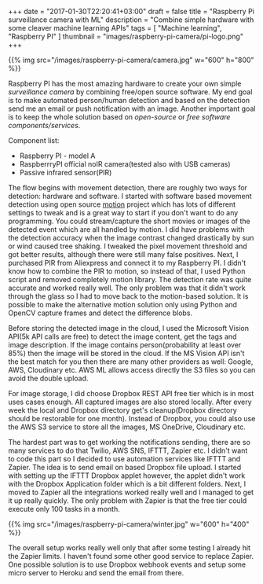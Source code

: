 +++
date = "2017-01-30T22:20:41+03:00"
draft = false
title = "Raspberry Pi surveillance camera with ML"
description = "Combine simple hardware with some cleaver machine learning APIs"
tags = [ "Machine learning", "Raspberry PI" ]
thumbnail = "images/raspberry-pi-camera/pi-logo.png"
+++

{{% img src="/images/raspberry-pi-camera/camera.jpg" w="600" h="800" %}}

Raspberry PI has the most amazing hardware to create your own simple *surveillance camera* by combining free/open source software. My end goal is to make automated person/human detection and based on the detection send me an email or push notification with an image. Another important goal is to keep the whole solution based on *open-source* or *free software components/services*.

Component list:

  - Raspberry PI - model A
  - RaspberrryPI official noIR camera(tested also with USB cameras)
  - Passive infrared sensor(PIR)

The flow begins with movement detection, there are roughly two ways for detection: hardware and software. I started with software based movement detection using open source [motion](https://github.com/Motion-Project/motion) project which has lots of different settings to tweak and is a great way to start if you don't want to do any programming. You could stream/capture the short movies or images of the detected event which are all handled by motion. I did have problems with the detection accuracy when the image contrast changed drastically by sun or wind caused tree shaking. I tweaked the pixel movement threshold and got better results, although there were still many false positives.
Next, I purchased PIR from Aliexpress and connect it to my Raspberry PI. I didn't know how to combine the PIR to motion, so instead of that, I used Python script and removed completely motion library. The detection rate was quite accurate and worked really well. The only problem was that it didn't work through the glass so I had to move back to the motion-based solution. It is possible to make the alternative motion solution only using Python and OpenCV capture frames and detect the difference blobs.

Before storing the detected image in the cloud, I used the Microsoft Vision API(5k API calls are free) to detect the image content, get the tags and image description. If the image contains person(probability at least over 85%) then the image will be stored in the cloud. If the MS Vision API isn't the best match for you then there are many other providers as well: Google, AWS, Cloudinary etc. AWS ML allows access directly the S3 files so you can avoid the double upload.

For image storage, I did choose Dropbox REST API free tier which is in most uses cases enough. All captured images are also stored locally. After every week the local and Dropbox directory get's cleanup(Dropbox directory should be restorable for one month). Instead of Dropbox, you could also use the AWS S3 service to store all the images, MS OneDrive, Cloudinary etc.

The hardest part was to get working the notifications sending, there are so many services to do that Twilio, AWS SNS, IFTTT, Zapier etc. I didn't want to code this part so I decided to use automation services like IFTTT and Zapier. The idea is to send email on based Dropbox file upload. I started with setting up the IFTTT Dropbox applet however, the applet didn't work with the Dropbox Application folder which is a bit different folders. Next, I moved to Zapier all the integrations worked really well and I managed to get it up really quickly. The only problem with Zapier is that the free tier could execute only 100 tasks in a month.

{{% img src="/images/raspberry-pi-camera/winter.jpg" w="600" h="400" %}}

The overall setup works really well only that after some testing I already hit the Zapier limits. I haven't found some other good service to replace Zapier. One possible solution is to use Dropbox webhook events and setup some micro server to Heroku and send the email from there.
